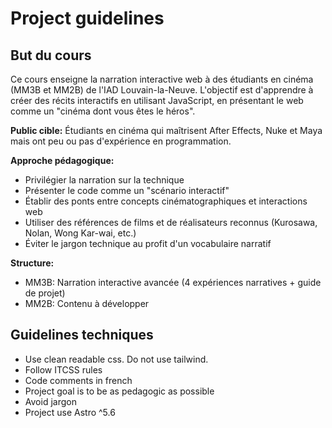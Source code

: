 # Project guidelines

## But du cours

Ce cours enseigne la narration interactive web à des étudiants en cinéma (MM3B et MM2B) de l'IAD Louvain-la-Neuve. L'objectif est d'apprendre à créer des récits interactifs en utilisant JavaScript, en présentant le web comme un "cinéma dont vous êtes le héros".

**Public cible:** Étudiants en cinéma qui maîtrisent After Effects, Nuke et Maya mais ont peu ou pas d'expérience en programmation.

**Approche pédagogique:** 
- Privilégier la narration sur la technique
- Présenter le code comme un "scénario interactif"
- Établir des ponts entre concepts cinématographiques et interactions web
- Utiliser des références de films et de réalisateurs reconnus (Kurosawa, Nolan, Wong Kar-wai, etc.)
- Éviter le jargon technique au profit d'un vocabulaire narratif

**Structure:**
- MM3B: Narration interactive avancée (4 expériences narratives + guide de projet)
- MM2B: Contenu à développer

## Guidelines techniques

- Use clean readable css. Do not use tailwind.
- Follow ITCSS rules
- Code comments in french
- Project goal is to be as pedagogic as possible
- Avoid jargon
- Project use Astro ^5.6
